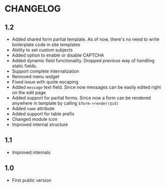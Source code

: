 CHANGELOG
=========

1.2
---

 * Added shared form partial template. As of now, there's no need to write boilerplate code in site templates
 * Ability to set custom subjects
 * Added option to enable or disable CAPTCHA
 * Added dynamic field functionality. Dropped previous way of handling static fields.
 * Support complete internalization
 * Removed menu widget
 * Fixed issue with quote escaping
 * Added `message` text field. Since now messages can be easily edited right on the edit page
 * Added support for partial forms. Since now a form can be rendered anywhere in template by calling `$form->render($id)`
 * Added `name` attribute
 * Added support for table prefix
 * Changed module icon
 * Improved internal structure

1.1
---

 * Improved internals

1.0
---

 * First public version